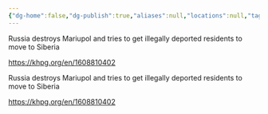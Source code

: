 ```yaml
---
{"dg-home":false,"dg-publish":true,"aliases":null,"locations":null,"tag":null,"date":null,"title":"Russia destroys Mariupol and tries to get illegally deported residents to move to Siberia","permalink":"/russia-destroys-mariupol-and-tries-to-get-illegally-deported-residents-to-move-to-siberia/","dgHomeLink":true,"dgPassFrontmatter":true}
---
```



Russia destroys Mariupol and tries to get illegally deported residents to move to Siberia

https://khpg.org/en/1608810402

Russia destroys Mariupol and tries to get illegally deported residents to move to Siberia

 

 https://khpg.org/en/1608810402
